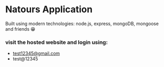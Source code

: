 # Natours Application

Built using modern technologies: node.js, express, mongoDB, mongoose and friends 😁

### visit the hosted website and login using:
 - test12345@gmail.com
 - test@12345

